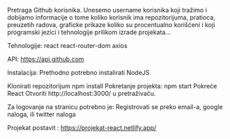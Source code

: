 Pretraga Github korisnika. Unesemo username korisnika koji tražimo i dobijamo informacije o tome koliko korisnik ima repozitorijuma, pratioca, preuzetih radova, graficke prikaze koliko su procentualno korišćeni  i koji programski jezici i tehnologije prilikom izrade projekata...

Tehnologije:
react 
react-router-dom 
axios 

API: https://api.github.com

Instalacija:
Prethodno potrebno instalirati NodeJS

Klonirati repozitorijum
npm install
Pokretanje projekta:
npm start
Pokreće React
Otvoriti http://localhost:3000/ u pretraživaču.

Za logovanje na stranicu potrebno je:
Registrovati se preko email-a, google naloga, ili twitter naloga

Projekat postavit : https://projekat-react.netlify.app/
